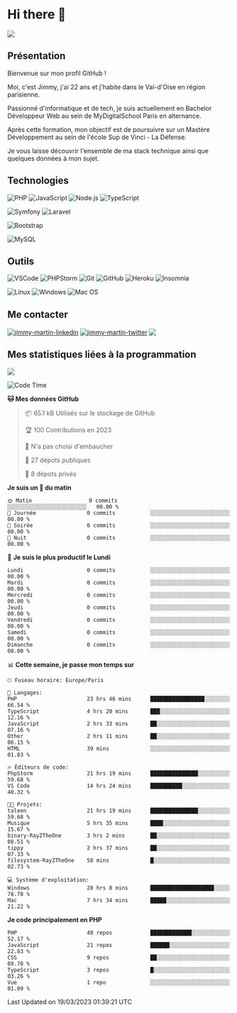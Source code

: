 # Hi there 👋

![](https://komarev.com/ghpvc/?username=jimmy-martin&color=1a1b27)

<!--
**jimmy-martin/jimmy-martin** is a ✨ _special_ ✨ repository because its `README.md` (this file) appears on your GitHub profile.

Here are some ideas to get you started:

- 🔭 I’m currently working on ...
- 🌱 I’m currently learning ...
- 👯 I’m looking to collaborate on ...
- 🤔 I’m looking for help with ...
- 💬 Ask me about ...
- 📫 How to reach me: ...
- 😄 Pronouns: ...
- ⚡ Fun fact: ...
-->

## Présentation

Bienvenue sur mon profil GitHub !

Moi, c'est Jimmy, j'ai 22 ans et j'habite dans le Val-d'Oise en région parisienne.

Passionné d'informatique et de tech, je suis actuellement en Bachelor Développeur Web au sein de MyDigitalSchool Paris en alternance.

Après cette formation, mon objectif est de poursuivre sur un Mastère Développement au sein de l'école Sup de Vinci - La Défense.

Je vous laisse découvrir l'ensemble de ma stack technique ainsi que quelques données à mon sujet.

## Technologies

<div>

![PHP](https://img.shields.io/badge/PHP-777BB4?style=for-the-badge&logo=php&logoColor=white) ![JavaScript](https://img.shields.io/badge/JavaScript-F7DF1E?style=for-the-badge&logo=javascript&logoColor=black) ![Node.js](https://img.shields.io/badge/Node.js-43853D?style=for-the-badge&logo=node.js&logoColor=white) ![TypeScript](https://img.shields.io/badge/TypeScript-007ACC?style=for-the-badge&logo=typescript&logoColor=white)

</div>
<div>

![Symfony](https://img.shields.io/badge/Symfony-092E20?style=for-the-badge&logo=symfony&logoColor=white) ![Laravel](https://img.shields.io/badge/Laravel-FF2D20?style=for-the-badge&logo=laravel&logoColor=white)

</div>
<div>

![Bootstrap](https://img.shields.io/badge/Bootstrap-563D7C?style=for-the-badge&logo=bootstrap&logoColor=white)

</div>
<div>

![MySQL](https://img.shields.io/badge/MySQL-4479A1?style=for-the-badge&logo=mysql&logoColor=white)

</div>

## Outils

![VSCode](https://img.shields.io/badge/VSCode-007ACC?style=for-the-badge&logo=visual-studio-code&logoColor=white)
![PHPStorm](http://img.shields.io/badge/-PHPStorm-181717?style=for-the-badge&logo=phpstorm&logoColor=white)
![Git](https://img.shields.io/badge/Git-E44C30?style=for-the-badge&logo=git&logoColor=white)
![GitHub](https://img.shields.io/badge/GitHub-100000?style=for-the-badge&logo=github&logoColor=white)
![Heroku](https://img.shields.io/badge/Heroku-6762a6?style=for-the-badge&logo=heroku&logoColor=white)
![Insomnia](https://img.shields.io/badge/Insomnia-5600cd?style=for-the-badge&logo=insomnia&logoColor=white)

![Linux](https://img.shields.io/badge/Linux-FCC624?style=for-the-badge&logo=linux&logoColor=white)
![Windows](https://img.shields.io/badge/Windows-0078D6?style=for-the-badge&logo=windows&logoColor=white)
![Mac OS](https://img.shields.io/badge/mac%20os-000000?style=for-the-badge&logo=apple&logoColor=white)

## Me contacter

<p>
<a href="https://www.linkedin.com/in/jimmy-martin-dev/" target="blank"><img align="center" src="https://img.shields.io/badge/-LinkedIn-0077B5?style=for-the-badge&logo=Linkedin&logoColor=white&link=https://www.linkedin.com/in/jimmy-martin-dev/" alt="jimmy-martin-linkedin"/></a>
<a href="https://twitter.com/jimmydev_" target="blank"><img align="center" src="https://img.shields.io/badge/-Twitter-1DA1F2?style=for-the-badge&logo=Twitter&logoColor=white&link=https://twitter.com/jimmydev_" alt="jimmy-martin-twitter"/></a>
 <a href="mailto:jimmy.martin952@gmail.com" target="blank"><img align="center" src="https://img.shields.io/badge/gmail-D14836?style=for-the-badge&logo=gmail&logoColor=white" /></a>
</p>

## Mes statistiques liées à la programmation

<a href="https://github-readme-stats.vercel.app/api/top-langs/?username=jimmy-martin&layout=compact">
  <img align="center" src="https://github-readme-stats.vercel.app/api/top-langs/?username=jimmy-martin&layout=compact"/>
</a>



<!--START_SECTION:waka-->
![Code Time](http://img.shields.io/badge/Code%20Time-1%2C643%20hrs%2045%20mins-blue)

**🐱 Mes données GitHub** 

> 📦 65.1 kB Utilisés sur le stockage de GitHub 
 > 
> 🏆 100 Contributions en 2023
 > 
> 🚫 N'a pas choisi d'embaucher
 > 
> 📜 27 dépots publiques 
 > 
> 🔑 8 dépots privés 
 > 
**Je suis un 🐤 du matin** 

```text
🌞 Matin                  0 commits           ░░░░░░░░░░░░░░░░░░░░░░░░░   00.00 % 
🌆 Journée                0 commits           ░░░░░░░░░░░░░░░░░░░░░░░░░   00.00 % 
🌃 Soirée                 0 commits           ░░░░░░░░░░░░░░░░░░░░░░░░░   00.00 % 
🌙 Nuit                   0 commits           ░░░░░░░░░░░░░░░░░░░░░░░░░   00.00 % 
```
📅 **Je suis le plus productif le Lundi** 

```text
Lundi                    0 commits           ░░░░░░░░░░░░░░░░░░░░░░░░░   00.00 % 
Mardi                    0 commits           ░░░░░░░░░░░░░░░░░░░░░░░░░   00.00 % 
Mercredi                 0 commits           ░░░░░░░░░░░░░░░░░░░░░░░░░   00.00 % 
Jeudi                    0 commits           ░░░░░░░░░░░░░░░░░░░░░░░░░   00.00 % 
Vendredi                 0 commits           ░░░░░░░░░░░░░░░░░░░░░░░░░   00.00 % 
Samedi                   0 commits           ░░░░░░░░░░░░░░░░░░░░░░░░░   00.00 % 
Dimanche                 0 commits           ░░░░░░░░░░░░░░░░░░░░░░░░░   00.00 % 
```


📊 **Cette semaine, je passe mon temps sur** 

```text
🕑︎ Fuseau horaire: Europe/Paris

💬 Langages: 
PHP                      23 hrs 46 mins      █████████████████░░░░░░░░   66.54 % 
TypeScript               4 hrs 20 mins       ███░░░░░░░░░░░░░░░░░░░░░░   12.16 % 
JavaScript               2 hrs 33 mins       ██░░░░░░░░░░░░░░░░░░░░░░░   07.16 % 
Other                    2 hrs 11 mins       ██░░░░░░░░░░░░░░░░░░░░░░░   06.15 % 
HTML                     39 mins             ░░░░░░░░░░░░░░░░░░░░░░░░░   01.83 % 

🔥 Éditeurs de code: 
PhpStorm                 21 hrs 19 mins      ███████████████░░░░░░░░░░   59.68 % 
VS Code                  14 hrs 24 mins      ██████████░░░░░░░░░░░░░░░   40.32 % 

🐱‍💻 Projets: 
taleen                   21 hrs 19 mins      ███████████████░░░░░░░░░░   59.68 % 
Musique                  5 hrs 35 mins       ████░░░░░░░░░░░░░░░░░░░░░   15.67 % 
binary-RayZTheOne        3 hrs 2 mins        ██░░░░░░░░░░░░░░░░░░░░░░░   08.51 % 
tippy                    2 hrs 37 mins       ██░░░░░░░░░░░░░░░░░░░░░░░   07.33 % 
filesystem-RayZTheOne    58 mins             █░░░░░░░░░░░░░░░░░░░░░░░░   02.73 % 

💻 Système d'exploitation: 
Windows                  28 hrs 8 mins       ████████████████████░░░░░   78.78 % 
Mac                      7 hrs 34 mins       █████░░░░░░░░░░░░░░░░░░░░   21.22 % 
```

**Je code principalement en PHP** 

```text
PHP                      48 repos            █████████████░░░░░░░░░░░░   52.17 % 
JavaScript               21 repos            ██████░░░░░░░░░░░░░░░░░░░   22.83 % 
CSS                      9 repos             ██░░░░░░░░░░░░░░░░░░░░░░░   09.78 % 
TypeScript               3 repos             █░░░░░░░░░░░░░░░░░░░░░░░░   03.26 % 
Vue                      1 repo              ░░░░░░░░░░░░░░░░░░░░░░░░░   01.09 % 
```




 Last Updated on 19/03/2023 01:39:21 UTC
<!--END_SECTION:waka-->


